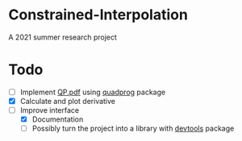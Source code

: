 # Constrained-Interpolation
A 2021 summer research project

# Todo
- [ ] Implement [QP.pdf](Resources/QP.pdf) using [quadprog](https://cran.r-project.org/web/packages/quadprog/quadprog.pdf) package
- [x] Calculate and plot derivative
- [ ] Improve interface
  - [x] Documentation
  - [ ] Possibly turn the project into a library with [devtools](https://www.rdocumentation.org/packages/devtools/versions/2.4.2) package
